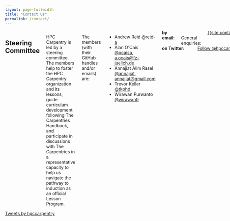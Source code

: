 ```yaml
---
layout: page-fullwidth
title: "Contact Us"
permalink: /contact/
---
```

<div class="row">
<div class="medium-8 columns">
<h2 id="steering">
Steering Committee
</h2>
<p>
HPC Carpentry is led by a steering committee. The members help to foster the HPC
Carpentry organization and its lessons, guide curriculum development following
The Carpentries Handbook, and participate in discussions with The Carpentries in a
representative capacity to help us navigate the pathway to induction as an official
Lesson Program.
</p>
<p>
The members (with their GitHub handles and/or emails) are:
</p>
<ul>
<li>Andrew Reid <a href="https://github.com/reid-a">@reid-a</a></li>
<li>Alan O'Cais <a href="https://github.com/ocaisa">@ocaisa</a>, <a href="mailto:a.ocais@fz-juelich.de">a.ocais@fz-juelich.de</a></li>
<li>Annajiat Alim Rasel <a href="https://github.com/annajiat">@annajiat</a>, <a href="mailto:annajiat@gmail.com">annajiat@gmail.com</a></li>
<li>Trevor Keller <a href="https://github.com/tkphd">@tkphd</a></li>
<li>Wirawan Purwanto <a href="https://github.com/wirawan0">@wirawan0</a></li>
</ul>
<div class="row">
<div class="medium-4 columns">
<strong>by email:</strong>
<br>General enquiries: <br>
<a href="mailto:{{site.contact}}">{{site.contact}}</a><br>
</div> 
<div class="medium-4 columns">
<strong>on Twitter:</strong>
<br><br>
<a href="https://twitter.com/hpccarpentry?ref_src=twsrc%5Etfw" class="twitter-follow-button" data-show-count="false">
      Follow @hpccarpentry
</a>
<script async src="https://platform.twitter.com/widgets.js" charset="utf-8"></script>
</div>
</div>
</div>
<div class="medium-4 columns">
<a class="twitter-timeline" data-tweet-limit="3" href="https://twitter.com/hpccarpentry?ref_src=twsrc%5Etfw">Tweets by hpccarpentry</a> <script async src="https://platform.twitter.com/widgets.js" charset="utf-8"></script>
</div>
</div>

